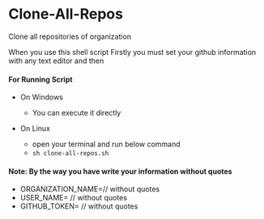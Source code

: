 # Clone-All-Repos
Clone all repositories of organization

When you use this shell script
Firstly you must set your github information with any text editor and then

#### For Running Script

* On Windows
  * You can execute it directly

* On Linux
  * open your terminal and run below command 
  * `sh clone-all-repos.sh`

#### Note: By the way you have write your information without quotes
  * ORGANIZATION_NAME=// without quotes
  * USER_NAME= // without quotes
  * GITHUB_TOKEN= // without quotes
